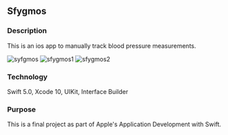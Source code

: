 ## Sfygmos

### Description

This is an ios app to manually track blood pressure measurements.

![syfgmos](https://user-images.githubusercontent.com/44620966/57566168-1d43a200-738f-11e9-8edd-79268875a3b1.png)
![sfygmos1](https://user-images.githubusercontent.com/44620966/57566169-1f0d6580-738f-11e9-976b-5637fbf2882b.png)
![sfygmos2](https://user-images.githubusercontent.com/44620966/57566170-203e9280-738f-11e9-802f-0cd0cfeb121b.png)

### Technology

Swift 5.0, Xcode 10, UIKit, Interface Builder

### Purpose

This is a final project as part of Apple's Application Development with Swift.
